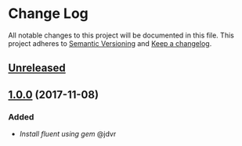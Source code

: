 # Change Log
All notable changes to this project will be documented in this file.
This project adheres to [Semantic Versioning](http://semver.org/) and [Keep a changelog](https://github.com/olivierlacan/keep-a-changelog).

## [Unreleased](https://github.com/idealista/fluentd-role/tree/develop)

## [1.0.0](https://github.com/idealista/fluentd-role/tree/1.0.0) (2017-11-08)

### Added
- *Install fluent using gem* @jdvr
